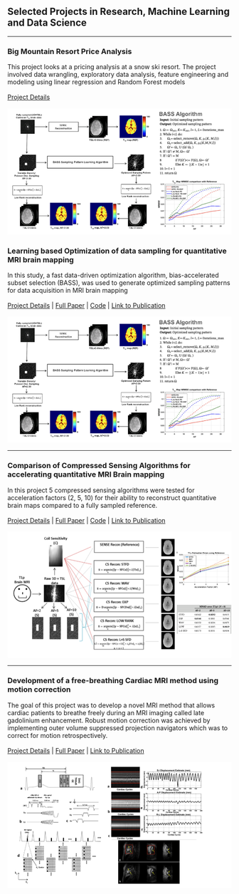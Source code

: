 ## Selected Projects in Research, Machine Learning and Data Science
---
### Big Mountain Resort Price Analysis
 
This project looks at a pricing analysis at a snow ski resort. The project involved data wrangling, exploratory data analysis, feature engineering and modeling using linear regression and Random Forest models
<br><br>
[Project Details](https://github.com/rajivmenong/Big-Mountain-Resort-Pricing-Model) <br><br>
<img src="images/DDOSP.png?raw=true"/>



### Learning based Optimization of data sampling for quantitative MRI brain mapping 
In this study, a fast data-driven optimization algorithm, bias-accelerated subset selection (BASS), was used to generate optimized sampling patterns for data acquisition in MRI brain mapping
<br><br>
[Project Details](pdf/DDOSP_Presentation.pdf) | [Full Paper](https://www.dropbox.com/scl/fi/eljivfanpfm8niweo0gqv/17_Menon_etal_DDOSP_Brain_2022.pdf?rlkey=ig2uf4v2j4wawcwmavjgur65m&st=n3d3h4ve&dl=0) | [Code](/ddosp_CodeWeb.txt) | [Link to Publication](https://onlinelibrary.wiley.com/doi/10.1002/mrm.29445) <br><br>
<img src="images/DDOSP.png?raw=true"/>

---
### Comparison of Compressed Sensing Algorithms for accelerating quantitative MRI Brain mapping 
In this project 5 compressed sensing algorithms were tested for acceleration factors (2, 5, 10) for their ability to reconstruct quantitative brain maps compared to a fully sampled reference.
<br><br>
[Project Details](/cs_compare) | [Full Paper](https://www.dropbox.com/scl/fi/1gugji2rntb3962vqdcmq/12_Menon_etal_2020_BrainT1rho_CScompare.pdf?rlkey=k9ar8f35cl35n5nvk9f8f29hz&st=bmia8f1n&dl=0) | [Code](/CS_compare.txt) | [Link to Publication](https://onlinelibrary.wiley.com/doi/10.1002/jmri.27421) <br><br>
<img src="images/CS_Algorithm_Compare.png?raw=true"/>

---
### Development of a free-breathing Cardiac MRI method using motion correction  
The goal of this project was to develop a novel MRI method that allows cardiac patients to breathe freely during an MRI imaging called late gadolinium enhancement. Robust motion correction was achieved by implementing outer volume suppressed projection navigators which was to correct for motion retrospectively. 
<br><br>
[Project Details](/LGE_Details) | [Full Paper](https://www.dropbox.com/scl/fi/wpjpfi86rbtsn43wu9hra/03_Menon_et_al-2017-Magnetic_Resonance_in_Medicine.pdf?rlkey=iw70beto7zl7xzulqt87iow3a&st=9ng0jpmy&dl=0) | [Link to Publication](https://onlinelibrary.wiley.com/doi/10.1002/mrm.26234) <br><br>
<img src="images/LGE_Summary.png?raw=true"/>







